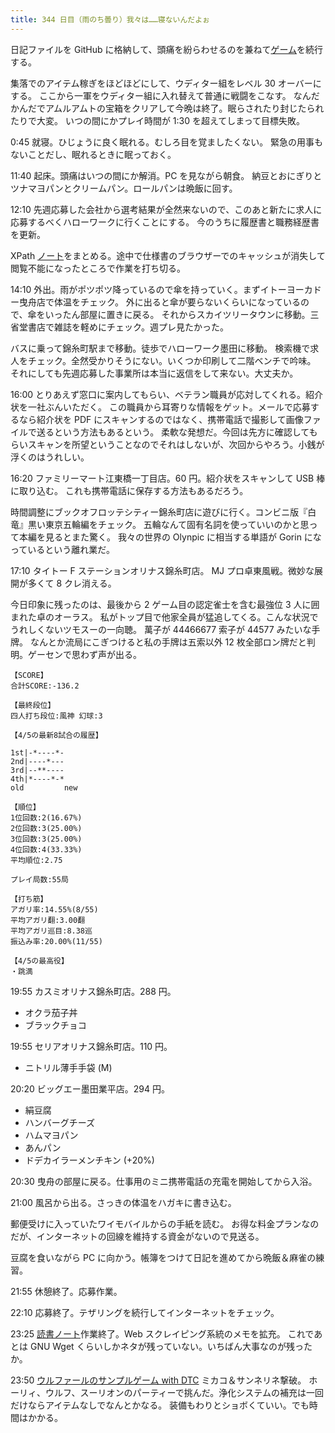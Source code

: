 ```yaml
---
title: 344 日目（雨のち曇り）我々は……寝ないんだよぉ
---
```


日記ファイルを GitHub に格納して、頭痛を紛らわせるのを兼ねて[ゲーム][bshf21b]を続行する。

集落でのアイテム稼ぎをほどほどにして、ウディター組をレベル 30 オーバーにする。
ここから一軍をウディター組に入れ替えて普通に戦闘をこなす。
なんだかんだでアムルアムトの宝箱をクリアして今晩は終了。眠らされたり封じたられたりで大変。
いつの間にかプレイ時間が 1:30 を超えてしまって目標失敗。

0:45 就寝。ひじょうに良く眠れる。むしろ目を覚ましたくない。
緊急の用事もないことだし、眠れるときに眠っておく。

11:40 起床。頭痛はいつの間にか解消。PC を見ながら朝食。
納豆とおにぎりとツナマヨパンとクリームパン。ロールパンは晩飯に回す。

12:10 先週応募した会社から選考結果が全然来ないので、このあと新たに求人に応募するべくハローワークに行くことにする。
今のうちに履歴書と職務経歴書を更新。

XPath [ノート][note]をまとめる。途中で仕様書のブラウザーでのキャッシュが消失して閲覧不能になったところで作業を打ち切る。

14:10 外出。雨がポツポツ降っているので傘を持っていく。まずイトーヨーカドー曳舟店で体温をチェック。
外に出ると傘が要らないくらいになっているので、傘をいったん部屋に置きに戻る。
それからスカイツリータウンに移動。三省堂書店で雑誌を軽めにチェック。週プレ見たかった。

バスに乗って錦糸町駅まで移動。徒歩でハローワーク墨田に移動。
検索機で求人をチェック。全然受かりそうにない。いくつか印刷して二階ベンチで吟味。
それにしても先週応募した事業所は本当に返信をして来ない。大丈夫か。

16:00 とりあえず窓口に案内してもらい、ベテラン職員が応対してくれる。紹介状を一社ぶんいただく。
この職員から耳寄りな情報をゲット。メールで応募するなら紹介状を PDF にスキャンするのではなく、携帯電話で撮影して画像ファイルで送るという方法もあるという。
柔軟な発想だ。今回は先方に確認してもらいスキャンを所望ということなのでそれはしないが、次回からやろう。小銭が浮くのはうれしい。

16:20 ファミリーマート江東橋一丁目店。60 円。紹介状をスキャンして USB 棒に取り込む。
これも携帯電話に保存する方法もあるだろう。

時間調整にブックオフロッテシティー錦糸町店に遊びに行く。コンビニ版『白竜』黒い東京五輪編をチェック。
五輪なんて固有名詞を使っていいのかと思って本編を見るとまた驚く。
我々の世界の Olynpic に相当する単語が Gorin になっているという離れ業だ。

17:10 タイトー F ステーションオリナス錦糸町店。
MJ プロ卓東風戦。微妙な展開が多くて 8 クレ消える。

今日印象に残ったのは、最後から 2 ゲーム目の認定雀士を含む最強位 3 人に囲まれた卓のオーラス。
私がトップ目で他家全員が猛追してくる。こんな状況でうれしくないツモスーの一向聴。
萬子が 44466677 索子が 44577 みたいな手牌。
なんとか流局にこぎつけると私の手牌は五索以外 12 枚全部ロン牌だと判明。ゲーセンで思わず声が出る。

```text
【SCORE】
合計SCORE:-136.2

【最終段位】
四人打ち段位:風神 幻球:3

【4/5の最新8試合の履歴】

1st|-*----*-
2nd|----*---
3rd|--**----
4th|*----*-*
old         new

【順位】
1位回数:2(16.67%)
2位回数:3(25.00%)
3位回数:3(25.00%)
4位回数:4(33.33%)
平均順位:2.75

プレイ局数:55局

【打ち筋】
アガリ率:14.55%(8/55)
平均アガリ翻:3.00翻
平均アガリ巡目:8.38巡
振込み率:20.00%(11/55)

【4/5の最高役】
・跳満
```

19:55 カスミオリナス錦糸町店。288 円。

* オクラ茄子丼
* ブラックチョコ

19:55 セリアオリナス錦糸町店。110 円。

* ニトリル薄手手袋 (M)

20:20 ビッグエー墨田業平店。294 円。

* 絹豆腐
* ハンバーグチーズ
* ハムマヨパン
* あんパン
* ドデカイラーメンチキン (+20%)

20:30 曳舟の部屋に戻る。仕事用のミニ携帯電話の充電を開始してから入浴。

21:00 風呂から出る。さっきの体温をハガキに書き込む。

郵便受けに入っていたワイモバイルからの手紙を読む。
お得な料金プランなのだが、インターネットの回線を維持する資金がないので見送る。

豆腐を食いながら PC に向かう。帳簿をつけて日記を進めてから晩飯＆麻雀の練習。

21:55 休憩終了。応募作業。

22:10 応募終了。テザリングを続行してインターネットをチェック。

23:25 [読書ノート][note]作業終了。Web スクレイピング系統のメモを拡充。
これであとは GNU Wget くらいしかネタが残っていない。いちばん大事なのが残ったか。

23:50 [ウルファールのサンプルゲーム with DTC][bshf21b] ミカコ＆サンネリネ撃破。
ホーリィ、ウルフ、スーリオンのパーティーで挑んだ。浄化システムの補充は一回だけならアイテムなしでなんとかなる。
装備もわりとショボくていい。でも時間はかかる。

[bshf21b]: https://wodifes.net/game/show/446
[note]: https://showa-yojyo.github.io/notebook/

